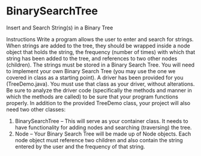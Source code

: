 # BinarySearchTree
Insert and Search String(s) in a Binary Tree

Instructions
Write a program allows the user to enter and search for strings.   When strings are added to the tree, they should be wrapped inside a node object that holds the string, the frequency (number of times) with which that string has been added to the tree, and references to two other nodes (children).   The strings must be stored in a Binary Search Tree.  You will need to implement your own Binary Search Tree (you may use the one we covered in class as a starting point).  A driver has been provided for you (TreeDemo.java).  You must use that class as your driver, without alterations.  Be sure to analyze the driver code (specifically the methods and manner in which the methods are called) to be sure that your program functions properly.
In addition to the provided TreeDemo class, your project will also need two other classes:
1.	BinarySearchTree – This will serve as your container class. It needs to have functionality for adding nodes and searching (traversing) the tree.
2.	Node – Your Binary Search Tree will be made up of Node objects.  Each node object must reference two children and also contain the string entered by the user and the frequency of that string.

